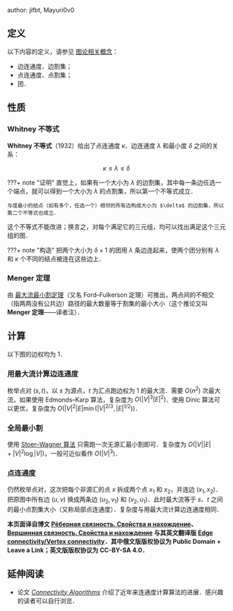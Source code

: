 author: jifbt, Mayuri0v0

## 定义

以下内容的定义，请参见 [图论相关概念](./concept.md)：

-   边连通度、边割集；
-   点连通度、点割集；
-   团．

## 性质

### Whitney 不等式

**Whitney 不等式**（1932）给出了点连通度 $\kappa$、边连通度 $\lambda$ 和最小度 $\delta$ 之间的关系：

$$
\kappa \le \lambda \le \delta
$$

???+ note "证明"
    直觉上，如果有一个大小为 $\lambda$ 的边割集，其中每一条边任选一个端点，就可以得到一个大小为 $\lambda$ 的点割集，所以第一个不等式成立．
    
    与度最小的结点（如有多个，任选一个）相邻的所有边构成大小为 $\delta$ 的边割集，所以第二个不等式也成立．

这个不等式不能改进；换言之，对每个满足它的三元组，均可以找出满足这个三元组的图．

???+ note "构造"
    把两个大小为 $\delta + 1$ 的团用 $\lambda$ 条边连起来，使两个团分别有 $\lambda$ 和 $\kappa$ 个不同的结点被连在这些边上．

### Menger 定理

由 [最大流最小割定理](./flow/min-cut.md)（又名 Ford–Fulkerson 定理）可推出，两点间的不相交（指两两没有公共边）路径的最大数量等于割集的最小大小（这个推论又叫 **Menger 定理**——译者注）．

## 计算

以下图的边权均为 $1$．

### 用最大流计算边连通度

枚举点对 $(s, t)$，以 $s$ 为源点，$t$ 为汇点跑边权为 $1$ 的最大流．需要 $O(n^2)$ 次最大流，如果使用 Edmonds–Karp 算法，复杂度为 $O(|V|^3 |E|^2)$．使用 Dinic 算法可以更优，复杂度为 $O(|V|^2 |E| \min(|V|^{2/3}, |E|^{1/2}))$．

### 全局最小割

使用 [Stoer–Wagner 算法](./stoer-wagner.md) 只需跑一次无源汇最小割即可．复杂度为 $O(|V||E| + |V|^{2}\log|V|)$，一般可近似看作 $O(|V|^3)$．

### 点连通度

仍然枚举点对，这次把每个非源汇的点 $x$ 拆成两个点 $x_1$ 和 $x_2$，并连边 $(x_1, x_2)$．把原图中所有边 $(u, v)$ 换成两条边 $(u_2, v_1)$ 和 $(v_2, u_1)$．此时最大流等于 $s$、$t$ 之间的最小点割集大小（又称局部点连通度）．复杂度与用最大流计算边连通度相同．

**本页面译自博文 [Рёберная связность. Свойства и нахождение](http://e-maxx.ru/algo/rib_connectivity)、[Вершинная связность. Свойства и нахождение](http://e-maxx.ru/algo/vertex_connectivity) 与其英文翻译版 [Edge connectivity/Vertex connectivity](https://cp-algorithms.com/graph/edge_vertex_connectivity.html)．其中俄文版版权协议为 Public Domain + Leave a Link；英文版版权协议为 CC-BY-SA 4.0．**

## 延伸阅读

-   论文 [*Connectivity Algorithms*](https://www.cse.msu.edu/~cse835/Papers/Graph_connectivity_revised.pdf) 介绍了近年来连通度计算算法的进展．感兴趣的读者可以自行浏览．
